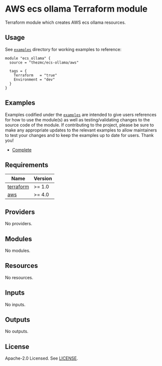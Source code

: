 # AWS ecs ollama Terraform module

Terraform module which creates AWS ecs ollama resources.

## Usage

See [`examples`](https://github.com/thezmc/terraform-aws-ecs-ollama/tree/main/examples) directory for working examples to reference:

```hcl
module "ecs_ollama" {
  source = "thezmc/ecs-ollama/aws"

  tags = {
    Terraform   = "true"
    Environment = "dev"
  }
}
```

## Examples

Examples codified under the [`examples`](https://github.com/thezmc/terraform-aws-ecs-ollama/tree/main/examples) are intended to give users references for how to use the module(s) as well as testing/validating changes to the source code of the module. If contributing to the project, please be sure to make any appropriate updates to the relevant examples to allow maintainers to test your changes and to keep the examples up to date for users. Thank you!

- [Complete](https://github.com/thezmc/terraform-aws-ecs-ollama/tree/main/examples/complete)

<!-- BEGINNING OF PRE-COMMIT-TERRAFORM DOCS HOOK -->

## Requirements

| Name                                                                     | Version |
| ------------------------------------------------------------------------ | ------- |
| <a name="requirement_terraform"></a> [terraform](#requirement_terraform) | >= 1.0  |
| <a name="requirement_aws"></a> [aws](#requirement_aws)                   | >= 4.0  |

## Providers

No providers.

## Modules

No modules.

## Resources

No resources.

## Inputs

No inputs.

## Outputs

No outputs.

<!-- END OF PRE-COMMIT-TERRAFORM DOCS HOOK -->

## License

Apache-2.0 Licensed. See [LICENSE](https://github.com/thezmc/terraform-aws-ecs-ollama/blob/main/LICENSE).

